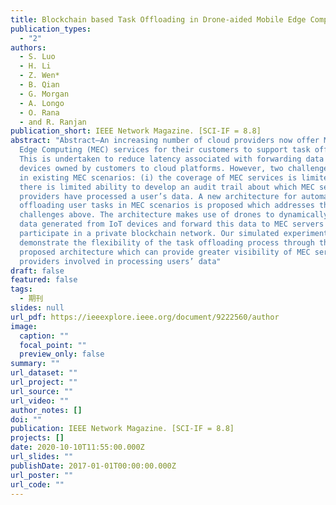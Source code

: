 ```yaml
---
title: Blockchain based Task Offloading in Drone-aided Mobile Edge Computing
publication_types:
  - "2"
authors:
  - S. Luo
  - H. Li
  - Z. Wen*
  - B. Qian
  - G. Morgan
  - A. Longo
  - O. Rana
  - and R. Ranjan
publication_short: IEEE Network Magazine. [SCI-IF = 8.8]
abstract: "Abstract—An increasing number of cloud providers now offer Mobile
  Edge Computing (MEC) services for their customers to support task offloading.
  This is undertaken to reduce latency associated with forwarding data from IoT
  devices owned by customers to cloud platforms. However, two challenges remain
  in existing MEC scenarios: (i) the coverage of MEC services is limited; (ii)
  there is limited ability to develop an audit trail about which MEC service
  providers have processed a user’s data. A new architecture for automatically
  offloading user tasks in MEC scenarios is proposed which addresses the two
  challenges above. The architecture makes use of drones to dynamically cache
  data generated from IoT devices and forward this data to MEC servers that
  participate in a private blockchain network. Our simulated experiments
  demonstrate the flexibility of the task offloading process through the
  proposed architecture which can provide greater visibility of MEC service
  providers involved in processing users’ data"
draft: false
featured: false
tags:
  - 期刊
slides: null
url_pdf: https://ieeexplore.ieee.org/document/9222560/author
image:
  caption: ""
  focal_point: ""
  preview_only: false
summary: ""
url_dataset: ""
url_project: ""
url_source: ""
url_video: ""
author_notes: []
doi: ""
publication: IEEE Network Magazine. [SCI-IF = 8.8]
projects: []
date: 2020-10-10T11:55:00.000Z
url_slides: ""
publishDate: 2017-01-01T00:00:00.000Z
url_poster: ""
url_code: ""
---
```


